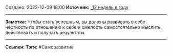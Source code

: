 Создано: 2022-12-09 18:00
**Источник:** [_12 недель в году](_12%20недель%20в%20году.md)
***
**Заметка:**  Чтобы стать успешным, вы должны развивать в себе честность по отношению к себе и смелость самостоятельно мыслить, действовать и получать результаты.
***
**Ссылки:** 
**Тэги:** #Саморазвитие 